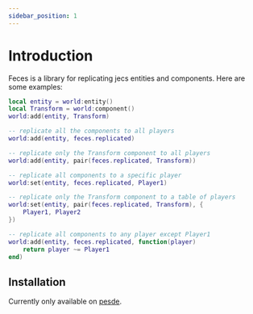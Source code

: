 ```yaml
---
sidebar_position: 1
---
```


# Introduction

Feces is a library for replicating jecs entities and components. Here are some examples:
```lua
local entity = world:entity()
local Transform = world:component()
world:add(entity, Transform)

-- replicate all the components to all players
world:add(entity, feces.replicated)

-- replicate only the Transform component to all players
world:add(entity, pair(feces.replicated, Transform)) 

-- replicate all components to a specific player
world:set(entity, feces.replicated, Player1)

-- replicate only the Transform component to a table of players
world:set(entity, pair(feces.replicated, Transform), {
    Player1, Player2
})

-- replicate all components to any player except Player1
world:add(entity, feces.replicated, function(player)
    return player ~= Player1
end)
```

## Installation
Currently only available on [pesde](https://pesde.dev/packages/killergg/feces).

